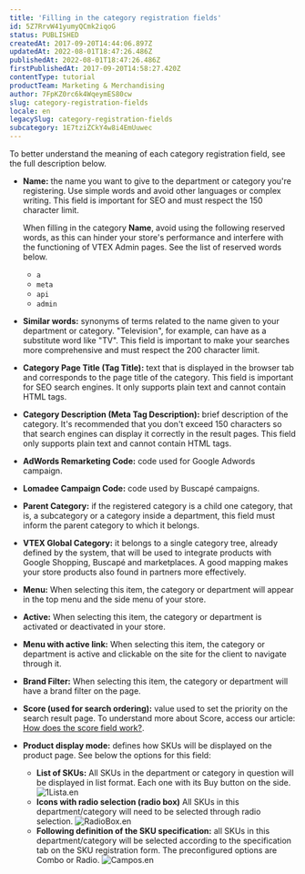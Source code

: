 ```yaml
---
title: 'Filling in the category registration fields'
id: 5Z7RrvW41yumyQCmk2iqoG
status: PUBLISHED
createdAt: 2017-09-20T14:44:06.897Z
updatedAt: 2022-08-01T18:47:26.486Z
publishedAt: 2022-08-01T18:47:26.486Z
firstPublishedAt: 2017-09-20T14:58:27.420Z
contentType: tutorial
productTeam: Marketing & Merchandising
author: 7FpKZ0rc6k4WqeymES80cw
slug: category-registration-fields
locale: en
legacySlug: category-registration-fields
subcategory: 1E7tziZCkY4w8i4EmUuwec
---
```


To better understand the meaning of each category registration field, see the full description below.

- __Name:__ the name you want to give to the department or category you're registering. Use simple words and avoid other languages or complex writing. This field is important for SEO and must respect the 150 character limit.

  <div class="alert alert-danger">
    <p>When filling in the category <b>Name</b>, avoid using the following reserved words, as this can hinder your store's performance and interfere with the functioning of VTEX Admin pages. See the list of reserved words below.
    <ul>
      <li><code>a</code></li>
      <li><code>meta</code></li>
      <li><code>api</code></li>
      <li><code>admin</code></li>
    </ul></p>
  </div>

- __Similar words:__ synonyms of terms related to the name given to your department or category. "Television", for example, can have as a substitute word like "TV". This field is important to make your searches more comprehensive and must respect the 200 character limit.
- __Category Page Title (Tag Title):__ text that is displayed in the browser tab and corresponds to the page title of the category. This field is important for SEO search engines. It only supports plain text and cannot contain HTML tags.
- __Category Description (Meta Tag Description):__ brief description of the category. It's recommended that you don't exceed 150 characters so that search engines can display it correctly in the result pages. This field only supports plain text and cannot contain HTML tags.
- __AdWords Remarketing Code:__ code used for Google Adwords campaign.
- __Lomadee Campaign Code:__ code used by Buscapé campaigns.
- __Parent Category:__ if the registered category is a child one category, that is, a subcategory or a category inside a department, this field must inform the parent category to which it belongs.
- __VTEX Global Category:__ it belongs to a single category tree, already defined by the system, that will be used to integrate products with Google Shopping, Buscapé and marketplaces. A good mapping makes your store products also found in partners more effectively.
- __Menu:__ When selecting this item, the category or department will appear in the top menu and the side menu of your store.
- __Active:__ When selecting this item, the category or department is activated or deactivated in your store.
- __Menu with active link:__ When selecting this item, the category or department is active and clickable on the site for the client to navigate through it.
- __Brand Filter:__ When selecting this item, the category or department will have a brand filter on the page.
- __Score (used for search ordering):__ value used to set the priority on the search result page. To understand more about Score, access our article: [How does the score field work?](https://help.vtex.com/en/tutorial/how-does-the-score-field-work--1BUZC0mBYEEIUgeQYAKcaee).
- __Product display mode:__ defines how SKUs will be displayed on the product page. See below the options for this field:
  - __List of SKUs:__ All SKUs in the department or category in question will be displayed in list format. Each one with its Buy button on the side.
  ![1Lista.en](https://images.ctfassets.net/alneenqid6w5/52RUiCTYT5JeL6Huo53nSh/1b3c9713709f10be3e88ae5925128de5/Lista.en.png)
  - __Icons with radio selection (radio box)__ All SKUs in this department/category will need to be selected through radio selection.
  ![RadioBox.en](https://images.ctfassets.net/alneenqid6w5/bbx5D8m5cXuac0w1LZGc2/9c91af75ed6af97eebf70207880e7708/RadioBox.en.png)
  - __Following definition of the SKU specification:__ all SKUs in this department/category will be selected according to the specification tab on the SKU registration form. The preconfigured options are Combo or Radio.
  ![Campos.en](https://images.ctfassets.net/alneenqid6w5/4opYmeQPk3r8uux4ldosbh/d14bec6c5bdb9d6b0e6b4ab87bd20ef6/Campos.en.png)
